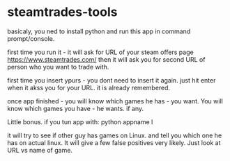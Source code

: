 # steamtrades-tools

basicaly, you ned to install python and run this app in command prompt/console.

first time you run it - it will ask for URL of your steam offers page https://www.steamtrades.com/
then it will ask you for second URL of person who you want to trade with.

first time you insert ypurs - you dont need to insert it again. just hit enter when it akss you for your URL. it is already remembered.

once app finished - you will know which games he has - you want. You will know which games you have - he wants. if any.

Little bonus. if you tun app with: python  appname l

it will try to see if other guy has games on Linux. and tell you which one he has on actual linux. It will give a few false positives very likely. Just look at URL vs name of game.
